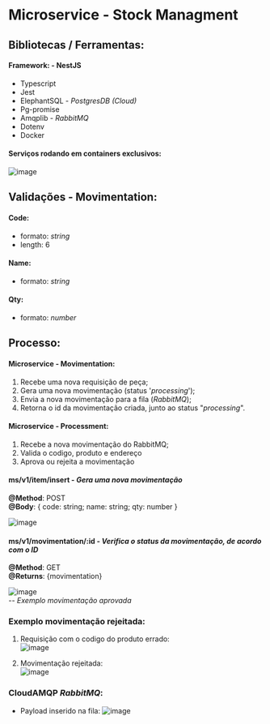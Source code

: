 # Microservice - Stock Managment

## Bibliotecas / Ferramentas:
#### **Framework**: - NestJS
- Typescript
- Jest
- ElephantSQL - *PostgresDB (Cloud)*
- Pg-promise
- Amqplib - *RabbitMQ*
- Dotenv
- Docker

#### Serviços rodando em containers exclusivos: <br>
![image](https://github.com/vnikolaus/portifolio_v/assets/111655667/a8b71c57-2c11-40cb-85c4-86223819127a)


## Validações - Movimentation:
#### Code:
- formato: *string*
- length: 6

#### Name:
- formato: *string*

#### Qty:
- formato: *number*


## Processo:
#### Microservice - Movimentation:
1. Recebe uma nova requisição de peça;
2. Gera uma nova movimentação (status '*processing*');
3. Envia a nova movimentação para a fila (*RabbitMQ*);
4. Retorna o id da movimentação criada, junto ao status "*processing*".

#### Microservice - Processment:
1. Recebe a nova movimentação do RabbitMQ;
2. Valida o codigo, produto e endereço
3. Aprova ou rejeita a movimentação


#### ms/v1/item/insert - *Gera uma nova movimentação*
**@Method**: POST <br>
**@Body**: { code: string; name: string; qty: number } <br>

![image](https://github.com/vnikolaus/portifolio_v/assets/111655667/42a268f7-9e30-4f5e-bb5d-9f69de186c27)<br>

#### ms/v1/movimentation/:id - *Verifica o status da movimentação, de acordo com o ID*
**@Method**: GET <br>
**@Returns**: {movimentation} <br>

![image](https://github.com/vnikolaus/portifolio_v/assets/111655667/e2b47ad4-f4b6-4e63-9176-91acb35e4cdf)<br>
-- *Exemplo movimentação aprovada*

### Exemplo movimentação rejeitada:
1. Requisição com o codigo do produto errado: <br>
![image](https://github.com/vnikolaus/portifolio_v/assets/111655667/69ece8ff-b0e7-42a2-87a4-8e203afcd7a6)

2. Movimentação rejeitada: <br>
![image](https://github.com/vnikolaus/portifolio_v/assets/111655667/75b093c7-a0c6-4c3f-97a2-15285e72d3de)

### CloudAMQP *RabbitMQ*:

- Payload inserido na fila:
![image](https://github.com/vnikolaus/portifolio_v/assets/111655667/6cf312bb-ca4a-4c8e-a1b8-0058e5b0012f)





